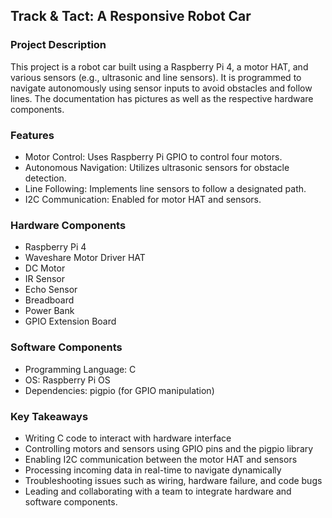 ## Track & Tact: A Responsive Robot Car

### Project Description
This project is a robot car built using a Raspberry Pi 4, a motor HAT, and various sensors (e.g., ultrasonic and line sensors). It is programmed to navigate autonomously using sensor inputs to avoid obstacles and follow lines. The documentation has pictures as well as the respective hardware components.

### Features
- Motor Control: Uses Raspberry Pi GPIO to control four motors.
- Autonomous Navigation: Utilizes ultrasonic sensors for obstacle detection.
- Line Following: Implements line sensors to follow a designated path.
- I2C Communication: Enabled for motor HAT and sensors.

### Hardware Components
- Raspberry Pi 4
- Waveshare Motor Driver HAT
- DC Motor
- IR Sensor
- Echo Sensor
- Breadboard
- Power Bank
- GPIO Extension Board

### Software Components
- Programming Language: C 
- OS: Raspberry Pi OS
- Dependencies: pigpio (for GPIO manipulation)

### Key Takeaways
- Writing C code to interact with hardware interface
- Controlling motors and sensors using GPIO pins and the pigpio library
- Enabling I2C communication between the motor HAT and sensors
- Processing incoming data in real-time to navigate dynamically
- Troubleshooting issues such as wiring, hardware failure, and code bugs
- Leading and collaborating with a team to integrate hardware and software components.













